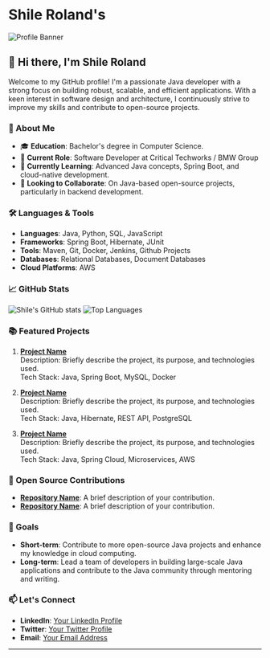 # Shile Roland's

![Profile Banner](https://media.licdn.com/dms/image/v2/D4D16AQHv9_xTu7RILA/profile-displaybackgroundimage-shrink_350_1400/profile-displaybackgroundimage-shrink_350_1400/0/1671829438279?e=1730332800&v=beta&t=InNYM7kG4JcsJ-eYF6Yr9bAA2xKwkaot-Q0B2HEyXaI)  <!-- Optional: Add a custom banner image or remove this line -->

## 👋 Hi there, I'm Shile Roland

Welcome to my GitHub profile! I'm a passionate Java developer with a strong focus on building robust, scalable, and efficient applications. With a keen interest in software design and architecture, I continuously strive to improve my skills and contribute to open-source projects.

### 🚀 About Me
- 🎓 **Education**: Bachelor's degree in Computer Science.
- 💼 **Current Role**: Software Developer at Critical Techworks / BMW Group
- 🌱 **Currently Learning**: Advanced Java concepts, Spring Boot, and cloud-native development.
- 👯 **Looking to Collaborate**: On Java-based open-source projects, particularly in backend development.


### 🛠️ Languages & Tools
- **Languages**: Java, Python, SQL, JavaScript
- **Frameworks**: Spring Boot, Hibernate, JUnit
- **Tools**: Maven, Git, Docker, Jenkins, Github Projects
- **Databases**: Relational Databases, Document Databases
- **Cloud Platforms**: AWS

### 📈 GitHub Stats
![Shile's GitHub stats](https://github-readme-stats.vercel.app/api?username=shileroland&show_icons=true&theme=radical)
![Top Languages](https://github-readme-stats.vercel.app/api/top-langs/?username=shileroland&layout=compact&theme=radical)

### 📚 Featured Projects

1. **[Project Name](#)**  
   Description: Briefly describe the project, its purpose, and technologies used.  
   Tech Stack: Java, Spring Boot, MySQL, Docker

2. **[Project Name](#)**  
   Description: Briefly describe the project, its purpose, and technologies used.  
   Tech Stack: Java, Hibernate, REST API, PostgreSQL

3. **[Project Name](#)**  
   Description: Briefly describe the project, its purpose, and technologies used.  
   Tech Stack: Java, Spring Cloud, Microservices, AWS

### 🌟 Open Source Contributions
- **[Repository Name](#)**: A brief description of your contribution.
- **[Repository Name](#)**: A brief description of your contribution.

### 🎯 Goals
- **Short-term**: Contribute to more open-source Java projects and enhance my knowledge in cloud computing.
- **Long-term**: Lead a team of developers in building large-scale Java applications and contribute to the Java community through mentoring and writing.

### 📫 Let's Connect
- **LinkedIn**: [Your LinkedIn Profile](https://www.linkedin.com/in/roland-shile-8a2304156/)
- **Twitter**: [Your Twitter Profile](https://x.com/shileRoland)
- **Email**: [Your Email Address](mailto:shileroland@gmail.com)

---
